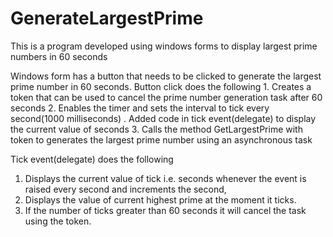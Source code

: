 # GenerateLargestPrime
This is a program developed using windows forms  to display largest prime numbers in 60 seconds

Windows form has a button that needs to be clicked to generate the largest prime number in 60 seconds.
Button click does the following
    1. Creates a token that can be used to cancel the prime number generation task after 60 seconds
    2. Enables the timer and  sets the interval to tick every second(1000 milliseconds) .
    Added code in tick event(delegate) to display the current value of seconds
    3. Calls the method GetLargestPrime with token to generates the largest prime number using an asynchronous task
    
  Tick event(delegate) does the following
  1. Displays the current value of tick i.e. seconds whenever the event is raised every second and increments the second,
  2. Displays the value of current highest prime at the moment it ticks.
  3. If the number of ticks greater than 60 seconds it will cancel the task using the token.
  
